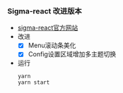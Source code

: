 ### Sigma-react 改进版本
- [sigma-react官方网站](https://github.com/primefaces/sigma-react)
- 改进
  - [x] Menu滚动条美化
  - [x] Config设置区域增加多主题切换
- 运行
  ```
  yarn
  yarn start
  ```